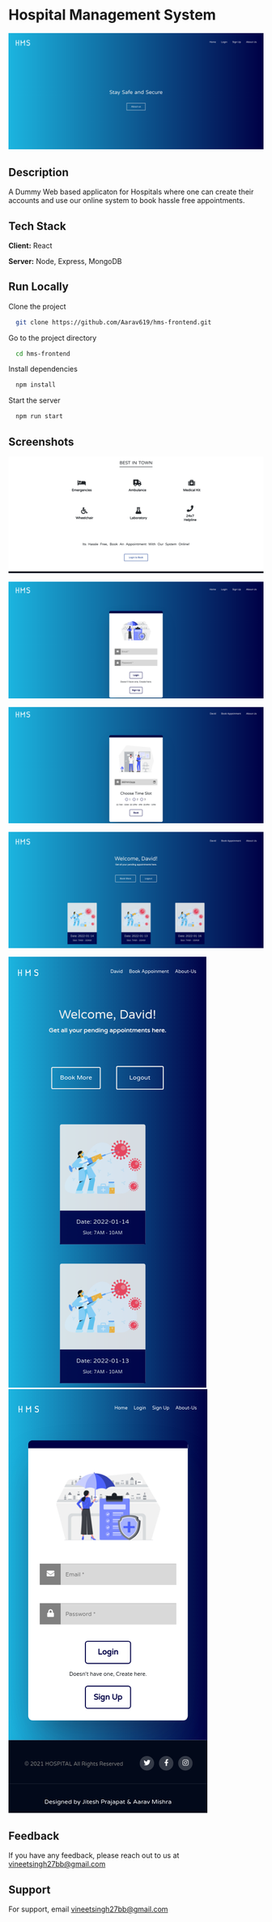 
# Hospital Management System


<a href="https://hmsreact.vercel.app/">
  <img
    alt="App Screenshot"
    src="Screenshots/home-page.png"
  />
</a>

## Description

A Dummy Web based applicaton for Hospitals where one can create their accounts and use our online system to book hassle free appointments.

## Tech Stack

**Client:** React

**Server:** Node, Express, MongoDB


## Run Locally

Clone the project

```bash
  git clone https://github.com/Aarav619/hms-frontend.git
```

Go to the project directory

```bash
  cd hms-frontend
```

Install dependencies

```bash
  npm install
```

Start the server

```bash
  npm run start
```


## Screenshots

![services-page](Screenshots/Services-page.png)

![login-page](Screenshots/Login-page.png)

![book-appointment-page](Screenshots/Book-appointment.png)

![landing-page](Screenshots/Landing-page.png)

![mobile-landing-page](Screenshots/mobile-landing-page.png)&nbsp; &nbsp; &nbsp; ![mobile-login-page](Screenshots/mobile-login.png)


## Feedback

If you have any feedback, please reach out to us at vineetsingh27bb@gmail.com


## Support

For support, email vineetsingh27bb@gmail.com 

